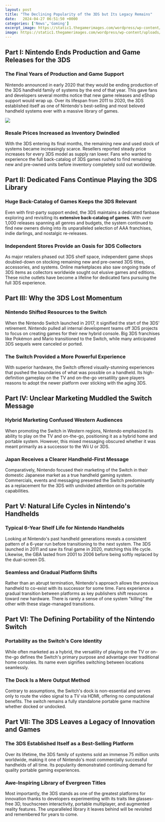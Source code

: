 ```yaml
---
layout: post
title: "The Declining Popularity of the 3DS but Its Legacy Remains"
date:   2024-04-27 06:51:50 +0000
categories: ['News','Gaming']
excerpt_image: https://static1.thegamerimages.com/wordpress/wp-content/uploads/2019/02/3DS-Kirby.jpg
image: https://static1.thegamerimages.com/wordpress/wp-content/uploads/2019/02/3DS-Kirby.jpg
---
```


## Part I: Nintendo Ends Production and Game Releases for the 3DS
### **The Final Years of Production and Game Support** 
Nintendo announced in early 2020 that they would be ending production of the 3DS handheld family of systems by the end of that year. This gave fans and developers several months notice that new game releases and eShop support would wrap up. Over its lifespan from 2011 to 2020, the 3DS established itself as one of Nintendo's best-selling and most beloved handheld systems ever with a massive library of games.

![](https://sm.mashable.com/t/mashable_sea/news/t/the-ninten/the-nintendo-3ds-is-dead-long-live-the-nintendo-3ds_6zs6.1200.png)
### **Resale Prices Increased as Inventory Dwindled**
With the 3DS entering its final months, the remaining new and used stock of systems became increasingly scarce. Resellers reported steady price increases for every 3DS model as supply ran lower. Fans who wanted to experience the full back-catalog of 3DS games rushed to find remaining new and pre-owned units before inventory completely sold out worldwide. 
## Part II: Dedicated Fans Continue Playing the 3DS Library
### **Huge Back-Catalog of Games Keeps the 3DS Relevant**
Even with first-party support ended, the 3DS maintains a dedicated fanbase exploring and revisiting its **extensive back-catalog of games**. With over 1,000 releases spanning all genres and budgets, the system continued to find new owners diving into its unparalleled selection of AAA franchises, indie darlings, and nostalgic re-releases.
### **Independent Stores Provide an Oasis for 3DS Collectors** 
As major retailers phased out 3DS shelf space, independent game shops doubled-down on stocking remaining new and pre-owned 3DS titles, accessories, and systems. Online marketplaces also saw ongoing trade of 3DS items as collectors worldwide sought out elusive games and editions. These niche outlets have become a lifeline for dedicated fans pursuing the full 3DS experience.
## Part III: Why the 3DS Lost Momentum 
### **Nintendo Shifted Resources to the Switch**
When the Nintendo Switch launched in 2017, it signified the start of the 3DS' retirement. Nintendo pulled all internal development teams off 3DS projects to focus on creating games for their new hybrid console. Big 3DS franchises like Pokémon and Mario transitioned to the Switch, while many anticipated 3DS sequels were canceled or ported.
### **The Switch Provided a More Powerful Experience**  
With superior hardware, the Switch offered visually-stunning experiences that pushed the boundaries of what was possible on a handheld. Its high-definition gameplay on the TV and on-the-go versatility gave players reasons to adopt the newer platform over sticking with the aging 3DS.
## Part IV: Unclear Marketing Muddled the Switch Message
### **Hybrid Marketing Confused Western Audiences**
When promoting the Switch in Western regions, Nintendo emphasized its ability to play on the TV and on-the-go, positioning it as a hybrid home and portable system. However, this mixed messaging obscured whether it was meant primarily as a successor to the Wii U or 3DS. 
### **Japan Receives a Clearer Handheld-First Message** 
Comparatively, Nintendo focused their marketing of the Switch in their domestic Japanese market as a true handheld gaming system. Commercials, events and messaging presented the Switch predominantly as a replacement for the 3DS with undivided attention on its portable capabilities.
## Part V: Natural Life Cycles in Nintendo's Handhelds
### **Typical 6-Year Shelf Life for Nintendo Handhelds**
Looking at Nintendo's past handheld generations reveals a consistent pattern of a 6-year run before transitioning to the next system. The 3DS launched in 2011 and saw its final game in 2020, matching this life cycle. Likewise, the GBA lasted from 2001 to 2006 before being softly replaced by the dual-screen DS.
### **Seamless and Gradual Platform Shifts**  
Rather than an abrupt termination, Nintendo's approach allows the previous handheld to co-exist with its successor for some time. Fans experience a gradual transition between platforms as key publishers shift resources toward new hardware. There is rarely a sense of one system "killing" the other with these stage-managed transitions.
## Part VI: The Defining Portability of the Nintendo Switch
### **Portability as the Switch's Core Identity**
While often marketed as a hybrid, the versatility of playing on the TV or on-the-go defines the Switch's primary purpose and advantage over traditional home consoles. Its name even signifies switching between locations seamlessly.
### **The Dock Is a Mere Output Method**  
Contrary to assumptions, the Switch's dock is non-essential and serves only to route the video signal to a TV via HDMI, offering no computational benefits. The switch remains a fully standalone portable game machine whether docked or undocked.
## Part VII: The 3DS Leaves a Legacy of Innovation and Games
### **The 3DS Established Itself as a Best-Selling Platform** 
Over its lifetime, the 3DS family of systems sold an immense 75 million units worldwide, making it one of Nintendo's most commercially successful handhelds of all time. Its popularity demonstrated continuing demand for quality portable gaming experiences.
### **Awe-Inspiring Library of Evergreen Titles**
Most importantly, the 3DS stands as one of the greatest platforms for innovation thanks to developers experimenting with its traits like glasses-free 3D, touchscreen interactivity, portable multiplayer, and augmented reality features. The unparalleled library it leaves behind will be revisited and remembered for years to come.